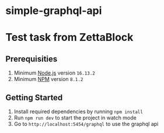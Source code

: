 # simple-graphql-api

# Test task from ZettaBlock

## Prerequisities

1. Minimum [Node.js](https://nodejs.org/en/) version `16.13.2`
2. Minimum [NPM](https://npmjs.com/) version `8.1.2`

## Getting Started

1. Install required dependencies by running `npm install`
2. Run `npm run dev` to start the project in watch mode
3. Go to `http://localhost:5454/graphql` to use the graphql api
